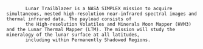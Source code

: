 
           Lunar Trailblazer is a NASA SIMPLEX mission to acquire simultaneous, nested high-resolution near-infrared spectral images and thermal infrared data. The payload consists of 
           the High-resolution Volatiles and Minerals Moon Mapper (HVM3) and the Lunar Thermal Mapper (LTM). The mission will study the mineralogy of the lunar surface at all latitudes, 
           including within Permanently Shadowed Regions.
        